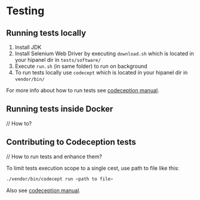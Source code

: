 # Testing

## Running tests locally

1. Install JDK
2. Install Selenium Web Driver by executing `download.sh` which is located in your hipanel dir in `tests/software/`
3. Execute `run.sh` (in same folder) to run on background
4. To run tests locally use `codecept` which is located in your hipanel dir in `vendor/bin/`

For more info about how to run tests see [codeception manual].

## Running tests inside Docker

// How to?

## Contributing to Codeception tests

// How to run tests and enhance them?

To limit tests execution scope to a single cest, use path to file like this:

```sh
./vendor/bin/codecept run <path to file>
```

Also see [codeception manual].

[codeception manual]: https://codeception.com/docs/02-GettingStarted#Running-Tests

